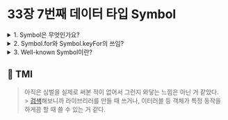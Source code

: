 # 33장 7번째 데이터 타입 Symbol

<details>

<summary> 1. Symbol은 무엇인가요?</summary>

```
Symbol은 null, undefined, number, string, boolean, 객체 타입 다음으로 도입된 원시 데이터 타입으로,
중복되지 않는 유일무이한 값을 생성하기 위해 심벌값을 만듭니다.
심벌은 다른 데이터 타입들과 달리 생성자 함수나 리터럴로 생성이 불가능하며, Symbol 함수로 선언 가능합니다.
Symbol을 활용해, 증복되지 않는 상수값을 생성하거나, 새로운 프로퍼티를 추가하여 이전 코드에 영향을 주지 않도록 할 수 있습니다.
예를 들어,

Array.prototype.sum = function(){
  return this.reduce((acc,curr)=>acc+curr,0);
}

// Array.prototype의 프로퍼티로 sum이 추가된다면, 프로퍼티가 덮어쓰일 위험성이 있습니다.

Array.prototype[Symbol.for('sum')] = function(){
  return this.reduce((acc,curr)=>acc+curr,0);
}

// 하지만, Symbol로 유일무이한 값을 프로퍼티로 추가한다면, 'sum' 프로퍼티는 유일하므로 덮어쓰일 위험이 없습니다.

[1,2][Symbol.for('sum')]();

```

</details>

<details>

<summary> 2. Symbol.for와 Symbol.keyFor의 쓰임?</summary>

```
Symbol.for을 통해 전역 심벌 registry에 키로 저장된 심벌 값이 없으면 새로운 심벌 값을 생성합니다.
Symbol.keyFor를 통해 전역 심벌 registry에 저장된 심벌 값의 키를 추출할 수 있습니다.

```

</details>

<details>

<summary> 3. Well-known Symbol이란?</summary>

```
자바스크립트가 기본 제공하는 빌트인 심벌값을 Well-known Symbol이라고 합니다.
Well-known Symbol을 통해 iterable 객체를 만들 수 있는데,
Well-known Symbol인 Symbol.iterator를 통해 이터레이터가 반환되도록 할 수 있습니다.
예를 들어,

const myObj = {
  test: 'test',
};

myObj[Symbol.iterator] = function* myGenerator() {
  yield this.test;
  yield 'See ya!';
};

for (const val of myObj) {
  console.log(val);
}

에서 myObj 객체에 Symbo.iterator 키를 등록하여 해당 객체가 순회가능한 (iterable)하도록 만들 수 있습니다.

```

</details>

## 💭 TMI

> 아직은 심벌을 실제로 써본 적이 없어서 그런지 와닿는 느낌은 아닌 거 같았다.<br/> > [검색](https://itnext.io/is-symbol-really-useful-6ada04ca858f)해보니까 라이브리러를 만들 때 쓰거나, 이터러블 등 객체가 특정 동작을 하게끔 할 때 쓸 수 있는 거 같다.
